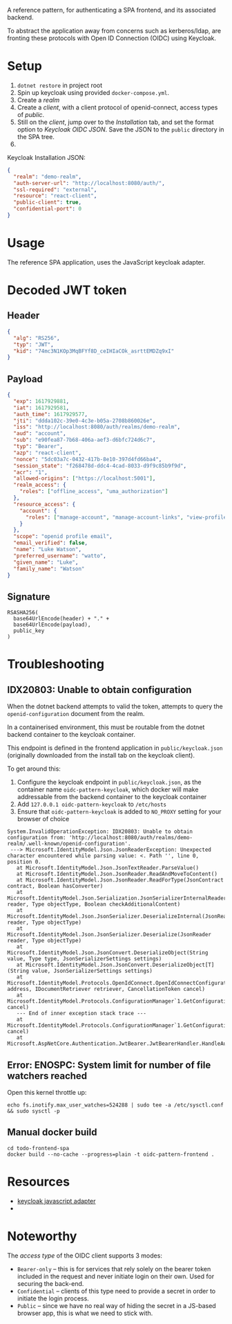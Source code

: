 A reference pattern, for authenticating a SPA frontend, and its associated backend.

To abstract the application away from concerns such as kerberos/ldap, are fronting these protocols with Open ID Connection (OIDC) using Keycloak.

# Setup

1. `dotnet restore` in project root
1. Spin up keycloak using provided `docker-compose.yml`.
1. Create a _realm_
1. Create a _client_, with a client protocol of openid-connect, access types of _public_.
1. Still on the _client_, jump over to the _Installation_ tab, and set the format option to _Keycloak OIDC JSON_. Save the JSON to the `public` directory in the SPA tree.
1.

Keycloak Installation JSON:

```json
{
  "realm": "demo-realm",
  "auth-server-url": "http://localhost:8080/auth/",
  "ssl-required": "external",
  "resource": "react-client",
  "public-client": true,
  "confidential-port": 0
}
```

# Usage

The reference SPA application, uses the JavaScript keycloak adapter.

# Decoded JWT token

## Header

```json
{
  "alg": "RS256",
  "typ": "JWT",
  "kid": "74mc3N1KOp3MqBFYf8D_ceIHIaCOk_asrttEMDZq9xI"
}
```

## Payload

```json
{
  "exp": 1617929881,
  "iat": 1617929581,
  "auth_time": 1617929577,
  "jti": "ddda102c-39e0-4c3e-b05a-2708b860026e",
  "iss": "http://localhost:8080/auth/realms/demo-realm",
  "aud": "account",
  "sub": "e90fea87-7b68-406a-aef3-d6bfc724d6c7",
  "typ": "Bearer",
  "azp": "react-client",
  "nonce": "5dc03a7c-0432-417b-8e10-397d4fd66ba4",
  "session_state": "f268478d-ddc4-4cad-8033-d9f9c85b9f9d",
  "acr": "1",
  "allowed-origins": ["https://localhost:5001"],
  "realm_access": {
    "roles": ["offline_access", "uma_authorization"]
  },
  "resource_access": {
    "account": {
      "roles": ["manage-account", "manage-account-links", "view-profile"]
    }
  },
  "scope": "openid profile email",
  "email_verified": false,
  "name": "Luke Watson",
  "preferred_username": "watto",
  "given_name": "Luke",
  "family_name": "Watson"
}
```

## Signature

```
RSASHA256(
  base64UrlEncode(header) + "." +
  base64UrlEncode(payload),
  public_key
)
```

# Troubleshooting

## IDX20803: Unable to obtain configuration

When the dotnet backend attempts to valid the token, attempts to query the `openid-configuration` document from the realm.

In a containerised environment, this must be routable from the dotnet backend container to the keycloak container.

This endpoint is defined in the frontend application in `public/keycloak.json` (originally downloaded from the install tab on the keycloak client).

To get around this:

1. Configure the keycloak endpoint in `public/keycloak.json`, as the container name `oidc-pattern-keycloak`, which docker will make addressable from the backend container to the keycloak container
2. Add `127.0.0.1 oidc-pattern-keycloak` to `/etc/hosts`
3. Ensure that `oidc-pattern-keycloak` is added to `NO_PROXY` setting for your browser of choice

```
System.InvalidOperationException: IDX20803: Unable to obtain configuration from: 'http://localhost:8080/auth/realms/demo-realm/.well-known/openid-configuration'.
 ---> Microsoft.IdentityModel.Json.JsonReaderException: Unexpected character encountered while parsing value: <. Path '', line 0, position 0.
   at Microsoft.IdentityModel.Json.JsonTextReader.ParseValue()
   at Microsoft.IdentityModel.Json.JsonReader.ReadAndMoveToContent()
   at Microsoft.IdentityModel.Json.JsonReader.ReadForType(JsonContract contract, Boolean hasConverter)
   at Microsoft.IdentityModel.Json.Serialization.JsonSerializerInternalReader.Deserialize(JsonReader reader, Type objectType, Boolean checkAdditionalContent)
   at Microsoft.IdentityModel.Json.JsonSerializer.DeserializeInternal(JsonReader reader, Type objectType)
   at Microsoft.IdentityModel.Json.JsonSerializer.Deserialize(JsonReader reader, Type objectType)
   at Microsoft.IdentityModel.Json.JsonConvert.DeserializeObject(String value, Type type, JsonSerializerSettings settings)
   at Microsoft.IdentityModel.Json.JsonConvert.DeserializeObject[T](String value, JsonSerializerSettings settings)
   at Microsoft.IdentityModel.Protocols.OpenIdConnect.OpenIdConnectConfigurationRetriever.GetAsync(String address, IDocumentRetriever retriever, CancellationToken cancel)
   at Microsoft.IdentityModel.Protocols.ConfigurationManager`1.GetConfigurationAsync(CancellationToken cancel)
   --- End of inner exception stack trace ---
   at Microsoft.IdentityModel.Protocols.ConfigurationManager`1.GetConfigurationAsync(CancellationToken cancel)
   at Microsoft.AspNetCore.Authentication.JwtBearer.JwtBearerHandler.HandleAuthenticateAsync()
```

## Error: ENOSPC: System limit for number of file watchers reached

Open this kernel throttle up:

```
echo fs.inotify.max_user_watches=524288 | sudo tee -a /etc/sysctl.conf && sudo sysctl -p
```

## Manual docker build

```
cd todo-frontend-spa
docker build --no-cache --progress=plain -t oidc-pattern-frontend .
```

# Resources

- [keycloak javascript adapter](https://www.keycloak.org/docs/latest/securing_apps/#_javascript_adapter)
-

# Noteworthy

The _access type_ of the OIDC client supports 3 modes:

- `Bearer-only` – this is for services that rely solely on the bearer token included in the request and never initiate login on their own. Used for securing the back-end.
- `Confidential` – clients of this type need to provide a secret in order to initiate the login process.
- `Public` – since we have no real way of hiding the secret in a JS-based browser app, this is what we need to stick with.
